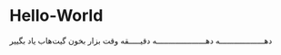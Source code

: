 # Hello-World
دهـــــــــــــــــــه دهـــــــــــــــــــــه دقیـــــقه وقت بزار بخون گیت‌هاب یاد بگییر
